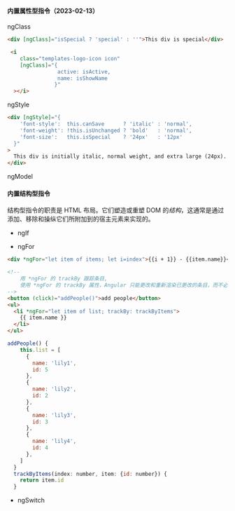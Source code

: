 #### 内置属性型指令（2023-02-13）

ngClass	

```html
<div [ngClass]="isSpecial ? 'special' : ''">This div is special</div>

 <i
    class="templates-logo-icon icon"
    [ngClass]="{
               	active: isActive,
               	name: isShowName
               }"
  ></i>
```



ngStyle

```html
<div [ngStyle]="{
    'font-style':  this.canSave      ? 'italic' : 'normal',
    'font-weight': !this.isUnchanged ? 'bold'   : 'normal',
    'font-size':   this.isSpecial    ? '24px'   : '12px'
  }"
>
  This div is initially italic, normal weight, and extra large (24px).
</div>
```



ngModel

#### 内置结构型指令

结构型指令的职责是 HTML 布局。它们塑造或重塑 DOM 的*结构*，这通常是通过添加、移除和操纵它们所附加到的宿主元素来实现的。

- ngIf

- ngFor

```html
<div *ngFor="let item of items; let i=index">{{i + 1}} - {{item.name}}</div>

<!--
	用 *ngFor 的 trackBy 跟踪条目,
	使用 *ngFor 的 trackBy 属性，Angular 只能更改和重新渲染已更改的条目，而不必重新加载整	个条目列表。
-->
<button (click)="addPeople()">add people</button>
<ul>
  <li *ngFor="let item of list; trackBy: trackByItems">
    {{ item.name }}
  </li>
</ul>

```

```js
addPeople() {
    this.list = [
      {
        name: 'lily1',
        id: 5
      },
      {
        name: 'lily2',
        id: 2
      },
      {
        name: 'lily3',
        id: 3
      },
      {
        name: 'lily4',
        id: 4
      },
    ]
  }
  trackByItems(index: number, item: {id: number}) {
    return item.id
  }
```



- ngSwitch



